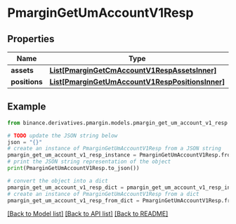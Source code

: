 # PmarginGetUmAccountV1Resp


## Properties

Name | Type | Description | Notes
------------ | ------------- | ------------- | -------------
**assets** | [**List[PmarginGetCmAccountV1RespAssetsInner]**](PmarginGetCmAccountV1RespAssetsInner.md) |  | [optional] 
**positions** | [**List[PmarginGetUmAccountV1RespPositionsInner]**](PmarginGetUmAccountV1RespPositionsInner.md) |  | [optional] 

## Example

```python
from binance.derivatives.pmargin.models.pmargin_get_um_account_v1_resp import PmarginGetUmAccountV1Resp

# TODO update the JSON string below
json = "{}"
# create an instance of PmarginGetUmAccountV1Resp from a JSON string
pmargin_get_um_account_v1_resp_instance = PmarginGetUmAccountV1Resp.from_json(json)
# print the JSON string representation of the object
print(PmarginGetUmAccountV1Resp.to_json())

# convert the object into a dict
pmargin_get_um_account_v1_resp_dict = pmargin_get_um_account_v1_resp_instance.to_dict()
# create an instance of PmarginGetUmAccountV1Resp from a dict
pmargin_get_um_account_v1_resp_from_dict = PmarginGetUmAccountV1Resp.from_dict(pmargin_get_um_account_v1_resp_dict)
```
[[Back to Model list]](../README.md#documentation-for-models) [[Back to API list]](../README.md#documentation-for-api-endpoints) [[Back to README]](../README.md)


